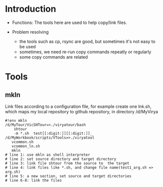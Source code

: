 # Introduction
- Functions: The tools here are used to help copy/link files.

- Problem resolving
  - the tools such as cp, rsync are good, but sometimes it's not easy to be used
  - sometimes, we need re-run copy commands repeatly or regularly
  - some copy commands are related
# Tools

## mkln 
Link files according to a configuration file, for example create one lnk.sh, which maps my local repository to github repository, in directory /d/MyVirya
```
#!env mkln
/d/MyTour/VicSHTour=>./viryatour/bash
    shtour
    -m *.sh  test[[:digit:]][[:digit:]]_
/d/MyWorkbook/scripts/VTools=>./viryatool
   vcommon.sh
   vcommon_ln.sh
   mkln
# line 1: use mkln as shell interpreter
# line 2: set source directory and target directory
# line 3: link file shtour from the source to  the target
# line 4: link files like *.sh, and change file name(test1_arg.sh => arg.sh)
# line 5: a new section, set source and target directories
# line 6-8: link the files
```
    
  
